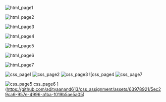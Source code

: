 ![html_page1](https://github.com/adityaanand613/css_assignment/assets/63978921/332fe8dd-b16c-40f4-806b-6552643cb0f8)

![html_page2](https://github.com/adityaanand613/css_assignment/assets/63978921/7de1bc73-a4c2-4b45-bc8e-239083112d1d)

![html_page3](https://github.com/adityaanand613/css_assignment/assets/63978921/0c583d0d-1953-4038-b365-75f34ef116f2)

![html_page4](https://github.com/adityaanand613/css_assignment/assets/63978921/391190dc-84e8-45e7-9a0b-0367e79b4e5b)

![html_page5](https://github.com/adityaanand613/css_assignment/assets/63978921/a69ac899-2ab5-4966-97c2-a0ff9c2530eb)

![html_page6](https://github.com/adityaanand613/css_assignment/assets/63978921/32a2c837-0953-4e7b-9772-40d506c080f4)

![html_page7](https://github.com/adityaanand613/css_assignment/assets/63978921/21cff30c-c8d0-4bb3-9b8c-a1266ee0b213)

![css_page1](https://github.com/adityaanand613/css_assignment/assets/63978921/f98065cb-411f-446b-99ed-832638bb618b)
![css_page2](https://github.com/adityaanand613/css_assignment/assets/63978921/f08b18b5-87cc-464b-b77b-c773f6ac858f)
![css_page3](https://github.com/adityaanand613/css_assignment/assets/63978921/2c68e63a-f856-4251-963f-55f002c71115)
![css_page4
![css_page7](https://github.com/adityaanand613/css_assignment/assets/63978921/66657162-82cf-4ce1-b532-8a204ddfd0dc)

![css_page5
![css_page6](https://github.com/adityaanand613/css_assignment/assets/63978921/1649e65c-153d-42ff-8a91-84e702bf3056)
](https://github.com/adityaanand613/css_assignment/assets/63978921/b842308b-9f80-4524-9a11-0da16684f113)
](https://github.com/adityaanand613/css_assignment/assets/63978921/5ec29ca6-957e-4996-a1ba-f019b5ae5a05)
